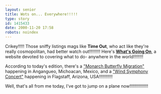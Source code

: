 ```yaml
---
layout: senior
title: Wots on... Everywhere!!!!!
type: story
id: 1415433
date: 2000-11-20 17:58
robots: noindex
---
```


Crikey!!!!! Those sniffy listings mags like <b>Time Out</b>, who act like they're really cosmopolitan, had better watch out!!!!!!!!! Here's <a href="http://www.whatsgoingon.com/"><b>What's Going On</b></a>, a website devoted to covering what to do- anywhere in the world!!!!!!!! 

According to today's edition, there's a <a href="http://www.whatsgoingon.com/event/event/0102515341/">"Monarch Butterfly Migration"</a> happening in Angangueo, Michoacan, Mexico, and a <a href="http://www.whatsgoingon.com/event/event/0011512853/">"Wind Symphony Concert"</a> happening in Flagstaff, Arizona, USA!!!!!!!!!!! 

Well, that's all from me today, I've got to jump on a plane now!!!!!!!!!!!!!!!
<div style="clear: both;"></div>
